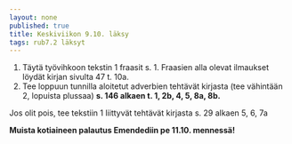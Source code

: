 ```yaml
---
layout: none
published: true
title: Keskiviikon 9.10. läksy
tags: rub7.2 läksyt
---
```

1. Täytä työvihkoon tekstin 1 fraasit s. 1. Fraasien alla olevat ilmaukset löydät kirjan sivulta 47 t. 10a.
2. Tee loppuun tunnilla aloitetut adverbien tehtävät kirjasta (tee vähintään 2, lopuista plussaa) **s. 146 alkaen t. 1, 2b, 4, 5, 8a, 8b.**

Jos olit pois, tee tekstiin 1 liittyvät tehtävät kirjasta s. 29 alkaen 5, 6, 7a

**Muista kotiaineen palautus Emendediin pe 11.10. mennessä!**
